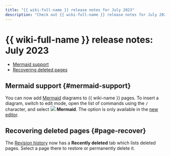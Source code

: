 ```yaml
---
title: "{{ wiki-full-name }} release notes for July 2023"
description: "Check out {{ wiki-full-name }} release notes for July 2023."
---
```


# {{ wiki-full-name }} release notes: July 2023

* [Mermaid support](#mermaid-support)
* [Recovering deleted pages](#page-recover)

## Mermaid support {#mermaid-support}

You can now add [Mermaid](https://mermaid.js.org/) diagrams to {{ wiki-name }} pages. To insert a diagram, switch to edit mode, open the list of commands using the `/` character, and select ![](../../_assets/wiki/svg/mermaid.svg) **Mermaid**.
The option is only available in the [new editor](../new-editor.md).

## Recovering deleted pages {#page-recover}

The [Revision history](../history.md) now has a **Recently deleted** tab which lists deleted pages. Select a page there to restore or permanently delete it.
